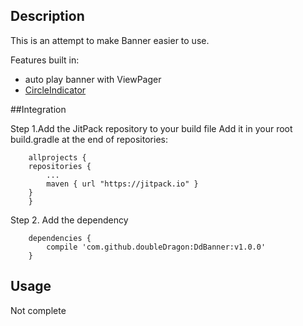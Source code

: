 ## Description

This is an attempt to make Banner easier to use.

Features built in:
-  auto play banner with ViewPager
-  [CircleIndicator](https://github.com/ongakuer/CircleIndicator)


##Integration

Step 1.Add the JitPack repository to your build file
Add it in your root build.gradle at the end of repositories:

```
    allprojects {
	repositories {
	    ...
	    maven { url "https://jitpack.io" }
	}
    }
```
Step 2. Add the dependency
```
    dependencies {
        compile 'com.github.doubleDragon:DdBanner:v1.0.0'
    }
```

## Usage
   Not complete
